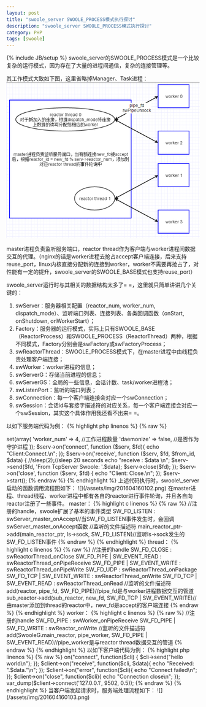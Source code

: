 ```yaml
---
layout: post
title: "swoole_server SWOOLE_PROCESS模式执行探讨"
description: "swoole_server SWOOLE_PROCESS模式执行探讨"
category: PHP
tags: [swoole]
---
```

{% include JB/setup %}
swoole_server的SWOOLE_PROCESS模式是一个比较复杂的运行模式，因为存在了大量的进程间通信，复杂的连接管理等。

其工作模式大致如下图，这里省略掉Manager、Task进程：
![](/assets/img/201604160101.png)

<!--more-->
master进程负责监听服务端口，reactor thread作为客户端与worker进程间数据交互的代理。（nginx的话是worker进程去抢占accept客户端连接，后来支持reuse_port，linux内核直接分配新的连接到worker，worker不需要再抢占了，对性能有一定的提升，swoole_server的SWOOLE_BASE模式也支持reuse_port）

swoole_server运行时与其相关的数据结构太多了= =，这里就只简单讲讲几个关键的：

1. swServer：服务器相关配置（reactor_num, worker_num, dispatch_mode）、监听端口列表、连接列表、各类回调函数（onStart, onShutdown, onWorkerStart）；
1. Factory：服务器的运行模式，实际上只有SWOOLE_BASE（ReactorProcess）和SWOOLE_PROCESS（ReactorThread）两种，根据不同模式，Factory分别会是swFactory或swFactoryProcess；
1. swReactorThread：SWOOLE_PROCESS模式下，在master进程中由线程负责处理客户端连接；
1. swWorker：worker进程的信息；
1. swServerG：存储当前进程的信息；
1. swServerGS：全局的一些信息，会话计数、task/worker进程池；
1. swListenPort：监听的端口列表；
1. swConnection：每一个客户端连接会对应一个swConnection；
1. swSession：会话id与套接字描述符的对应关系，每一个客户端连接会对应一个swSession，其实这个具体作用我还看不出来= =。

以如下服务端代码为例：
{% highlight php linenos %}
{% raw %}
<?php
$serv = new swoole_server("127.0.0.1", 9502);
$serv->set(array(
    'worker_num' => 4,   //工作进程数量
    'daemonize' => false, //是否作为守护进程
));
$serv->on('connect', function ($serv, $fd){
    echo "Client:Connect.\n";
});
$serv->on('receive', function ($serv, $fd, $from_id, $data) {
        //sleep(2);//sleep 20 seconds
    echo "receive : $data \n";
    $serv->send($fd, 'From TcpServer Swoole: '.$data);
    $serv->close($fd);
});
$serv->on('close', function ($serv, $fd) {
    echo "Client: Close.\n";
});
$serv->start();
{% endraw %}
{% endhighlight %}

上述代码执行时，swoole\_server启动的函数调用流程图如下：
![](/assets/img/201604160102.png)

在master进程、thread线程、worker进程中都有各自的reactor进行事件轮询，并且各自向reactor注册了一些事件。

master：

{% highlight c linenos %}
{% raw %}
//注册的handle，swoole扩展了基本的事件类型
SW_FD_LISTEN : swServer_master_onAccept//当SW_FD_LISTEN事件发生时，会回调swServer_master_onAccept函数

//监听的文件描述符
main_reactor_ptr->add(main_reactor_ptr, ls->sock, SW_FD_LISTEN)//监听ls->sock发生的SW_FD_LISTEN事件
{% endraw %}
{% endhighlight %}

thread：

{% highlight c linenos %}
{% raw %}
//注册的handle
SW_FD_CLOSE : swReactorThread_onClose
SW_FD_PIPE | SW_EVENT_READ : swReactorThread_onPipeReceive
SW_FD_PIPE | SW_EVENT_WRITE : swReactorThread_onPipeWrite

SW_FD_UDP : swReactorThread_onPackage
SW_FD_TCP | SW_EVENT_WRITE : swReactorThread_onWrite
SW_FD_TCP | SW_EVENT_READ : swReactorThread_onRead

//监听的文件描述符
add(reactor, pipe_fd, SW_FD_PIPE)//pipe_fd是与worker进程数据交互的管道
sub_reactor->add(sub_reactor, new_fd, SW_FD_TCP | SW_EVENT_WRITE)//由master添加到thread的reactor中，new_fd是accept的客户端连接
{% endraw %}
{% endhighlight %}

worker：

{% highlight c linenos %}
{% raw %}
//注册的handle
SW_FD_PIPE : swWorker_onPipeReceive
SW_FD_PIPE | SW_FD_WRITE : swReactor_onWrite

//监听的文件描述符
add(SwooleG.main_reactor, pipe_worker, SW_FD_PIPE | SW_EVENT_READ)//pipe_worker是与reactor thread数据交互的管道
{% endraw %}
{% endhighlight %}

以如下客户端代码为例：
{% highlight php linenos %}
{% raw %}
<?php
$client = new swoole_client(SWOOLE_SOCK_TCP, SWOOLE_SOCK_ASYNC);

$client->on("connect", function($cli) {
    $cli->send("hello world\n");
});
$client->on("receive", function($cli, $data){
    echo "Received: ".$data."\n";
});
$client->on("error", function($cli){
    echo "Connect failed\n";
});
$client->on("close", function($cli){
    echo "Connection close\n";
});

var_dump($client->connect('127.0.0.1', 9502, 0.5));
{% endraw %}
{% endhighlight %}

当客户端发起请求时，服务端处理流程如下：
![](/assets/img/201604160103.png)